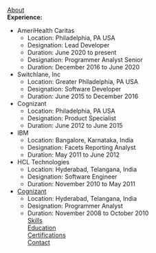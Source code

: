 [About](/assets/about/about-me.md)  
**Experience:**  
- AmeriHealth Caritas  
    - Location: Philadelphia, PA USA  
    - Designation: Lead Developer  
    - Duration: June 2020 to present    
    - Designation: Programmer Analyst Senior  
    - Duration: December 2016 to June 2020  
- Switchlane, Inc  
    - Location: Greater Philadelphia, PA USA  
    - Designation: Software Developer    
    - Duration: June 2015 to December 2016  
- Cognizant  
    - Location: Philadelphia, PA USA  
    - Designation: Product Specialist  
    - Duration: June 2012 to June 2015  
- IBM  
    - Location: Bangalore, Karnataka, India  
    - Designation: Facets Reporting Analyst  
    - Duration: May 2011 to June 2012  
- HCL Technologies  
    - Location: Hyderabad, Telangana, India  
    - Designation: Software Engineer    
    - Duration: November 2010 to May 2011  
- [Cognizant](/assets/experience/2008-cognizant.md)
    - Location: Hyderabad, Telangana, India  
    - Designation: Programmer Analyst  
    - Duration: November 2008 to October 2010  
[Skills](/assets/skills/skills.md)  
[Education](/assets/about/education.md)  
[Certifications](/assets/about/certifications.md)  
[Contact](/assets/about/contact-me.md)  
